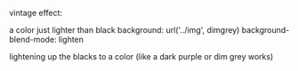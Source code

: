 vintage effect:

a color just lighter than black
background: url('../img', dimgrey)
background-blend-mode: lighten

lightening up the blacks to a color (like a dark purple or dim grey works)
